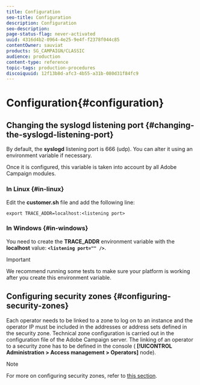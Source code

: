 ```yaml
---
title: Configuration
seo-title: Configuration
description: Configuration
seo-description: 
page-status-flag: never-activated
uuid: 4316d4b2-0964-4e25-9e4f-f2378f044c85
contentOwner: sauviat
products: SG_CAMPAIGN/CLASSIC
audience: production
content-type: reference
topic-tags: production-procedures
discoiquuid: 12f13b8d-afc3-4b55-a31b-080d31f84fc9
---
```


# Configuration{#configuration}

## Changing the syslogd listening port {#changing-the-syslogd-listening-port}

By default, the **syslogd** listening port is 666 (udp). You can alter it using an environment variable if necessary.

Once it is configured, this variable is taken into account by all Adobe Campaign modules.

### In Linux {#in-linux}

Edit the **customer.sh** file and add the following line:

```
export TRACE_ADDR=localhost:<listening port>
```

### In Windows {#in-windows}

You need to create the **TRACE_ADDR** environment variable with the **localhost** value: **`<listening port="" />`**.

>[!IMPORTANT]
>
>We recommend running some tests to make sure your platform is working after you create this environment variable.

## Configuring security zones {#configuring-security-zones}

Each operator needs to be linked to a zone to log on to an instance and the operator IP must be included in the addresses or address sets defined in the security zone. Technical zone configuration is carried out in the configuration file of the Adobe Campaign server. The linking of an operator to a security zone has to be defined in the console ( **[!UICONTROL Administration > Access management > Operators]** node).

>[!NOTE]
>
>For more on configuring security zones, refer to [this section](../../installation/using/configuring-campaign-server.md#defining-security-zones).
